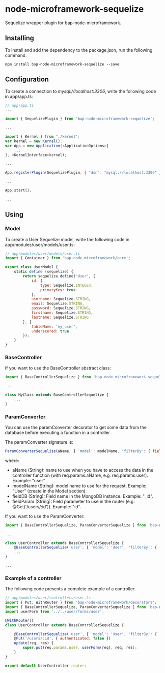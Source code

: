 # node-microframework-sequelize

Sequelize wrapper plugin for bap-node-microframework.

## Installing

To install and add the dependency to the package.json, run the following command:

```
npm install bap-node-microframework-sequelize --save
```

## Configuration

To create a connection to *mysql://localhost:3306*, write the following code in app/app.ts:

```javascript
// app/app.ts
...

import { SequelizePlugin } from 'bap-node-microframework-sequelize';

...

import { Kernel } from "./kernel";
var kernel = new Kernel();
var App = new Application(<ApplicationOptions>{
    ...
}, <KernelInterface>kernel);

...

App.registerPlugin(SequelizePlugin, { "dsn": "mysql://localhost:3306" });

...

App.start();

...
```

## Using

### Model

To create a User Sequelize model, write the following code in app/modules/user/models/user.ts:

```javascript
// app/modules/user/models/user.ts
import { Container } from 'bap-node-microframework/core';

export class UserModel {
    static define (sequelize) {
        return sequelize.define('User', {
            id: {
                type: Sequelize.INTEGER,
                primaryKey: true
            },
            username: Sequelize.STRING,
            email: Sequelize.STRING,
            password: Sequelize.STRING,
            firstname: Sequelize.STRING,
            lastname: Sequelize.STRING
        }, {
            tableName: 'my_user',
            underscored: true
        });
    }
}

```

### BaseController

If you want to use the BaseController abstract class:

```javascript
import { BaseControllerSequelize } from 'bap-node-microframework-sequelize';

...

class MyClass extends BaseControllerSequelize {
    ...
}
```

### ParamConverter

You can use the paramConverter decorator to get some data from the database before executing a function in a controller.

The paramConverter signature is:

```javascript
ParamConverterSequelize(aName, { 'model': modelName, 'filterBy': { fieldDB: fieldParam } })
```

where:

- aName (String): name to use when you have to access the data in the controller function (with req.params.aName, e.g. req.params.user). Example: "user"
- modelName (String): model name to use for the request. Example: "User" (create in the Model section).
- fieldDB (String): Field name in the MongoDB instance. Example: "_id".
- fieldParam (String): Field parameter to use in the router (e.g. @Get('/users/:id')). Example: "id".

If you want to use the ParamConverter:

```javascript
import { BaseControllerSequelize, ParamConverterSequelize } from 'bap-node-microframework-sequelize';

...

class UserController extends BaseControllerSequelize {
    @BaseControllerSequelize('user', { 'model': 'User', 'filterBy': { 'id': 'id' } })
    ...
}

...
```

### Example of a controller

The following code presents a complete example of a controller:

```javascript
// app/modules/user/controllers/user.ts
import { Put, WithRouter } from 'bap-node-microframework/decorators';
import { BaseControllerSequelize, ParamConverterSequelize } from 'bap-node-microframework-sequelize';
import userForm from '../../user/forms/user';

@WithRouter()
class UserController extends BaseControllerSequelize {

    @BaseControllerSequelize('user', { 'model': 'User', 'filterBy': { '_id': 'id' } })
    @Put('/users/:id', { authenticated: false })
    update(req, res) {
        super.put(req.params.user, userForm(req), req, res);
    }
}

export default UserController.router;
```
